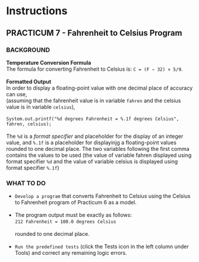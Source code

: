 # Instructions  

## PRACTICUM 7 - Fahrenheit to Celsius Program<br>

### BACKGROUND
**Temperature Conversion Formula**<br>
The formula for converting Fahrenheit to Celsius is:
`C = (F − 32) × 5/9`.<br><br>
**Formatted Output**<br>
In order to display a floating-point value with one decimal
place of accuracy can use,<br>
(assuming that the fahrenheit value is in variable `fahren`
and the celsius value is in variable `celsius`),<br><br>
`System.out.printf("%d degrees Fahrenheit = %.1f degrees Celsius", fahren, celsius);`<br><br>
The `%d` is a *format specifier* and placeholder for the display of an integer value,
and `%.1f` is a placeholder for displayinjg a floating-point
values rounded to one decimal place. The two variables
following the first comma contains the values to be used
(the value of variable fahren displayed using format specifier `%d` and the
value of variable celsius is displayed using format specifier `%.1f`)

### WHAT TO DO
- `Develop a program` that converts Fahrenheit to Celsius using the Celsius to Fahrenheit program of Practicum 6 as a model.<br><br>
- The program output must be exactly as follows:<br>
`212 Fahrenheit = 100.0 degrees Celsius` <br><br>rounded to one
decimal place.<br><br>
- `Run the predefined tests` (click the Tests icon in the left column under Tools) and correct any remaining logic errors.
